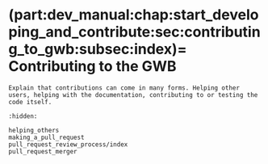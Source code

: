 (part:dev_manual:chap:start_developing_and_contribute:sec:contributing_to_gwb:subsec:index)=
Contributing to the GWB
======================

```{todo}
Explain that contributions can come in many forms. Helping other users, helping with the documentation, contributing to or testing the code itself.
```

```{toctree}
:hidden:

helping_others
making_a_pull_request
pull_request_review_process/index
pull_request_merger
```
